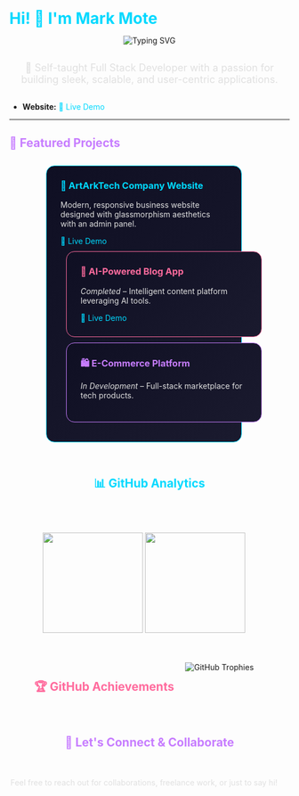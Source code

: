 <span style="color: #00D9FF; font-size: 28px; font-weight: bold;">Hi! 👋 I'm Mark Mote</span>

<div align="center">
  <img src="https://readme-typing-svg.herokuapp.com?font=JetBrains+Mono&size=32&duration=3000&pause=1000&color=FF6B9D&center=true&vCenter=true&random=false&width=600&height=70&lines=Full+Stack+Developer;AI+%26+Machine+Learning+Explorer;Mobile+App+Developer;Creative+Problem+Solver;Consistency+is+Key" alt="Typing SVG" />
</div>

<div align="center" style="margin: 30px 0;">
  <span style="font-size: 18px; color: #E0E0E0; font-family: 'Inter', sans-serif;">🚀 Self-taught Full Stack Developer with a passion for building sleek, scalable, and user-centric applications.</span>
</div>

- <strong>Website:</strong> <a href="https://portfolio.artarkk.site/" style="color: #00D9FF; text-decoration: none;">🔗 Live Demo</a>

---

## <span style="color: #C77DFF;">🚀 Featured Projects</span>

<div style="display: flex; flex-wrap: wrap; gap: 20px; justify-content: center;">

<div style="background: linear-gradient(135deg, #0f0f23 0%, #1a1a2e 100%); padding: 25px; border-radius: 15px; border: 1px solid #00D9FF; width: 300px; margin: 10px;">
  <h3 style="color: #00D9FF; margin-top: 0;">🎨 ArtArkTech Company Website</h3>
  <p style="color: #E0E0E0; font-size: 14px;">Modern, responsive business website designed with glassmorphism aesthetics with an admin panel.</p
 
</div>
 <a href="https://portfolio.artarkk.site/" style="color: #00D9FF; text-decoration: none;">🔗 Live Demo</a>

<div style="background: linear-gradient(135deg, #0f0f23 0%, #1a1a2e 100%); padding: 25px; border-radius: 15px; border: 1px solid #FF6B9D; width: 300px; margin: 10px;">
  <h3 style="color: #FF6B9D; margin-top: 0;">📱 AI-Powered Blog App</h3>
  <p style="color: #E0E0E0; font-size: 14px;"><em>Completed</em> – Intelligent content platform leveraging AI tools.</p>
  <a href="https://www.artarkk.site/" style="color: #00D9FF; text-decoration: none;">🔗 Live Demo</a>

</div>

<div style="background: linear-gradient(135deg, #0f0f23 0%, #1a1a2e 100%); padding: 25px; border-radius: 15px; border: 1px solid #C77DFF; width: 300px; margin: 10px;">
  <h3 style="color: #C77DFF; margin-top: 0;">🛍️ E-Commerce Platform</h3>
  <p style="color: #E0E0E0; font-size: 14px;"><em>In Development</em> – Full-stack marketplace for tech products.</p>
 
</div>

</div>

---

## <span style="color: #00D9FF;">📊 GitHub Analytics</span>

<div align="center" style="margin: 30px 0;">
  <img height="180em" src="https://github-readme-stats.vercel.app/api?username=markmote1&show_icons=true&theme=tokyonight&include_all_commits=true&count_private=true&title_color=FF6B9D&icon_color=00D9FF&text_color=E0E0E0&bg_color=0f0f23" />
  <img height="180em" src="https://github-readme-stats.vercel.app/api/top-langs/?username=markmote1&layout=compact&langs_count=8&theme=tokyonight&title_color=FF6B9D&text_color=E0E0E0&bg_color=0f0f23" />
</div>





---

## <span style="color: #FF6B9D;">🏆 GitHub Achievements</span>

<div align="center">
  <img src="https://github-profile-trophy.vercel.app/?username=markmote1&theme=tokyonight&no-frame=true&margin-w=15&margin-h=15&column=7&title=Stars,Followers,Commits,Repositories,MultipleLang,PullRequest,Issues" alt="GitHub Trophies" />
</div>

---

## <span style="color: #C77DFF;">🤝 Let's Connect & Collaborate</span>

<p style="text-align: center; color: #E0E0E0;">Feel free to reach out for collaborations, freelance work, or just to say hi!</p>

---







</div>
